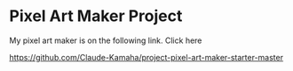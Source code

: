 # Pixel Art Maker Project

My pixel art maker is on the following link.
Click here


 https://github.com/Claude-Kamaha/project-pixel-art-maker-starter-master




